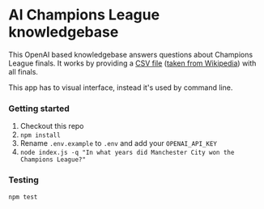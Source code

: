 # AI Champions League knowledgebase

This OpenAI based knowledgebase answers questions about Champions League finals.
It works by providing a [CSV file](./finals.csv) ([taken from Wikipedia](https://en.wikipedia.org/wiki/List_of_European_Cup_and_UEFA_Champions_League_finals)) with all finals.

This app has to visual interface, instead it's used by command line.

### Getting started

1. Checkout this repo
2. `npm install`
3. Rename `.env.example` to `.env` and add your `OPENAI_API_KEY`
4. `node index.js -q "In what years did Manchester City won the Champions League?"`

### Testing

```
npm test
```
